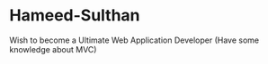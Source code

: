 # Hameed-Sulthan
Wish to become a Ultimate Web Application Developer (Have some knowledge about MVC)
